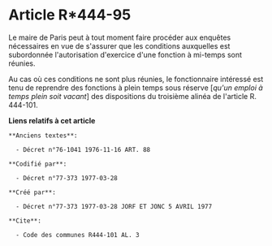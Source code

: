 # Article R*444-95

Le maire de Paris peut à tout moment faire procéder aux enquêtes nécessaires en vue de s'assurer que les conditions
auxquelles est subordonnée l'autorisation d'exercice d'une fonction à mi-temps sont réunies.

Au cas où ces conditions ne sont plus réunies, le fonctionnaire intéressé est tenu de reprendre des fonctions à plein temps
sous réserve [*qu'un emploi à temps plein soit vacant*] des dispositions du troisième alinéa de l'article R. 444-101.

**Liens relatifs à cet article**

	**Anciens textes**:

	  - Décret n°76-1041 1976-11-16 ART. 88

	**Codifié par**:

	  - Décret n°77-373 1977-03-28

	**Créé par**:

	  - Décret n°77-373 1977-03-28 JORF ET JONC 5 AVRIL 1977

	**Cite**:

	  - Code des communes R444-101 AL. 3
